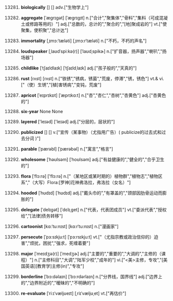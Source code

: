 13281. **biologically**
[]  []
adv.["生物学上"]  

13282. **aggregate**
[ˈægrɪgət]  [ˈæɡrɪɡɪt]
n.["合计","聚集体","骨料","集料（可成混凝土或修路等用的）"]  adj.["总数的，总计的","聚合的","[地]聚成岩的"]  vt.["使聚集，使积聚","总计达"]  

13283. **immortality**
[ˌɪmɔ:ˈtæləti]  [ˌɪmɔ:rˈtæləti]
n.["不朽，不朽的声名"]  

13284. **loudspeaker**
[ˌlaʊdˈspi:kə(r)]  [ˈlaʊdˌspikɚ]
n.["扩音器，扬声器","喇叭","扬场器"]  

13285. **childlike**
[ˈtʃaɪldlaɪk]  [ˈtʃaɪldˌlaɪk]
adj.["孩子般的","天真的"]  

13286. **rust**
[rʌst]  [rʌst]
n.["铁锈","锈病，锈菌","荒废，停滞","锈，锈色"]  vt.& vi.["（使）生锈","[植]害锈病","变钝，荒废"]  

13287. **apricot**
[ˈeɪprɪkɒt]  [ˈæprɪkɑ:t]
n.["杏","杏仁","杏树","杏黄色"]  adj.["杏黄色的"]  

13288. **six-year**
None
None

13289. **layered**
['leɪəd]  ['leɪəd]
adj.["分层的，层状的"]  

13290. **publicized**
[]  []
v.["宣传（某事物）（尤指用广告）( publicize的过去式和过去分词 )"]  

13291. **parable**
[ˈpærəbl]  [ˈpærəbəl]
n.["寓言","格言"]  

13292. **wholesome**
[ˈhəʊlsəm]  [ˈhoʊlsəm]
adj.["有益健康的","健全的","合乎卫生的"]  

13293. **flora**
[ˈflɔ:rə]  ['flɔ:rə]
n.["（某地区或某时期的）植物群","植物志","植物区系","（大写）Flora:[罗神]花神弗洛拉，弗洛拉（女名）"]  

13294. **hooded**
[ˈhʊdɪd]  [ˈhʊdɪd]
adj.["戴头巾的","有罩盖的","颈部因肋骨运动而膨胀的"]  

13295. **delegate**
[ˈdelɪgət]  [ˈdɛlɪˌɡet]
n.["代表，代表团成员"]  vt.["委派代表","授权给","[法律]债务转移"]  

13296. **cartoonist**
[kɑ:ˈtu:nɪst]  [kɑ:rˈtu:nɪst]
n.["漫画家"]  

13297. **persecute**
[ˈpɜ:sɪkju:t]  [ˈpɜ:rsɪkju:t]
vt.["（尤指宗教或政治信仰的）迫害","烦扰，困扰","强求，死缠着要"]  

13298. **major**
[ˈmeɪdʒə(r)]  [ˈmedʒɚ]
adj.["主要的","重要的","大调的","主修的（课程）"]  n.["主修科目","大调","陆军少校","成年的"]  vi.["<美>主修，专攻","[美国英语][教育学]主修(in)","专攻"]  

13299. **borderline**
[ˈbɔ:dəlaɪn]  [ˈbɔ:rdərlaɪn]
n.["分界线，国界线"]  adj.["边界上的","边界附近的","暧昧的","不明确的"]  

13300. **re-evaluate**
[ˈri:ɪˈvæljʊeɪt]  [ˌriɪˈvæljʊˌet]
vt.["再估价"]  

